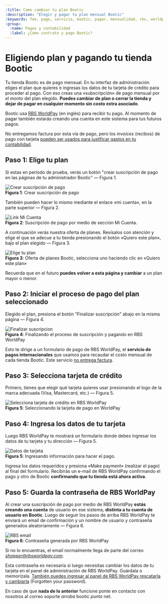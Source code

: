 ```yaml
---
:title: Como cambiar tu plan Bootic
:description: "Elegir y pagar tu plan mensual Bootic"
:keywords: fee, pago, servicio, bootic, pagar, mensualidad, rbs, worldpay, tarjeta, crédito, subscripción
:group:
  :name: Pagos y contabilidad
  :label: ¿Cómo contrato y pago Bootic?
---
```

# Eligiendo plan y pagando tu tienda Bootic

Tu tienda Bootic es de pago mensual. En tu interfaz de administración eliges el plan que quieres e ingresas los datos de
tu tarjeta de crédito para proceder al pago. Con eso creas una «subscripción» de pago mensual por el monto del plan
elegido. **Puedes cambiar de plan o cerrar la tienda y dejar de pagar en cualquier momento sin costo extra asociado**.

Bootic usa [RBS WorldPay](http://www.worldpay.com/) (en inglés) para recibir tu pago. Al momento de pagar también
estarás creando una cuenta en este sistema para tus futuros pagos.

No entregamos factura por esta vía de pago, pero los *invoices* (recibos) de pago con tarjeta [pueden ser usados para
justificar gastos en tu contabilidad](/es/administracion/cuenta/contabilidad).

## Paso 1: Elige tu plan

Si estas en período de prueba, verás un botón "crear suscripción de pago en las páginas de tu administrador Bootic" — Figura 1.

<div class="captura">
<div class="c-contenido">
<img src="<%= img('/img/billing/crear-suscripcion.png').thumb('600x').url %>" alt="Crear suscripción de pago" />
</div>
<div class="c-pie"><strong>Figura 1</strong>: Crear suscripción de pago</div>
</div>

También pueden hacer lo mismo mediante el enlace «mi cuenta», en la parte superior — Figura 2.

<div class="captura"><div class="c-contenido">
<img src="/img/billing/micuenta.png" alt="Link Mi Cuenta" />
</div>
<div class="c-pie"><strong>Figura 2</strong>: Suscripción de pago por medio de
sección Mi Cuenta.</div>
</div>

A continuación verás nuestra oferta de planes. Revísalos con atención y elige el que se adecue a tu tienda presionando
el botón «Quiero este plan», bajo el plan elegido — Figura 3.

<div class="captura"><div class="c-contenido">
<img src="<%= img('/img/billing/plans.png').thumb('600x').url %>" alt="Elige tu plan" />
</div>
<div class="c-pie"><strong>Figura 3</strong>: Oferta de planes Bootic,
selecciona uno haciendo clic en «Quiero este plan»</div>
</div>

Recuerda que en el futuro **puedes volver a esta página y cambiar** a un plan mayor o menor.

## Paso 2: Iniciar el proceso de pago del plan seleccionado

Elegido el plan, presiona el botón "Finalizar suscripción" abajo en la misma página — Figura 4.

<div class="captura"><div class="c-contenido">
<img src="/img/billing/finalizar.png" alt="Finalizar suscripcion" />
</div>
<div class="c-pie"><strong>Figura 4</strong>: Finalizando el proceso de
suscripción y pagando en RBS WorldPay</div>
</div>

Esto te dirige a un formulario de pago de RBS WorldPay, el **servicio de pagos internacionales** que usamos para
recaudar el costo mensual de cada tienda Bootic. Este servicio [no entrega
factura](/es/administracion/cuenta/contabilidad "¿Cómo se paga el fee mensual de Bootic, se recibe algún comprobante?").

## Paso 3: Selecciona tarjeta de crédito

Primero, tienes que elegir qué tarjeta quieres usar presionando el logo de la marca adecuada (Visa, Mastercard, etc.) — Figura 5.

<div class="captura">
<div class="c-contenido">
<img src="/img/billing/rbs-cards.png" alt="Selecciona tarjeta de crédito en RBS WorldPay" />
</div>
<div class="c-pie"><strong>Figura 5</strong>: Seleccionando la tarjeta de pago
en WorldPay </div>
</div>

## Paso 4: Ingresa los datos de tu tarjeta

Luego RBS WorldPay te mostrará un formulario donde debes ingresar los datos de tu tarjeta y tu dirección — Figura 5.

<div class="captura">
<div class="c-contenido">
<img src="/img/billing/rbs-billing.png" alt="Datos de tarjeta" />
</div>
<div class="c-pie"><strong>Figura 5</strong>: Ingresando información para hacer el pago.</div>
</div>

Ingresa los datos requeridos y presiona «Make payment» (realizar el pago) al final del formulario. Recibirás un e-mail
de RBS WorldPay confirmando el pago y otro de Bootic **confirmando que tu tienda está ahora activa**.

## Paso 5: Guarda la contraseña de RBS WorldPay

Al crear una suscripción de pago por medio de RBS WorldPay **estás creando una cuenta** de usuario en ese sistema,
**distinta a tu cuenta de usuario en Bootic**. Luego de seguir los pasos de arriba RBS WorldPay te enviará un email de
confirmación y un nombre de usuario y contraseña generados aleatoriamente — Figura 6.

<div class="captura">
<div class="c-contenido">
<img src="/img/billing/rbs-login.png" alt="RBS email" />
</div>
<div class="c-pie"><strong>Figura 6</strong>: Contraseña generada por RBS WorldPay</div>
</div>

Si no lo encuentras, el email normalmente llega de parte del correo *shopper@rbsworldpay.com*.

Esta contraseña es necesaria si luego necesitas cambiar los datos de tu tarjeta en el panel de administración de RBS
WorldPay. Guárdala o memorízala. [También puedes ingresar al panel de RBS WorldPay rescatarla
y cambiarla](https://futurepay.worldpay.com/fp/jsp/common/login_shopper.jsp "Cambiar tu contraseña WorldPay") (Forgotten
your password).

<div class="note info">
  <p> En caso de que <strong>nada de lo anterior</strong> funcione ponte en contacto con nosotros al correo soporte
  <em>arroba</em> bootic <em>punto</em> net.  </p>
</div>
